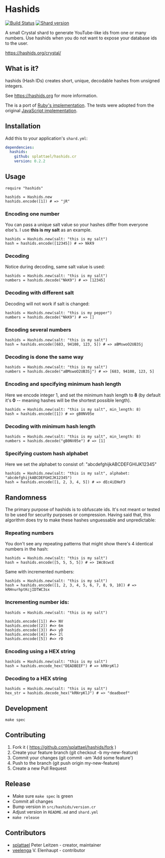# Hashids

[![Build Status](https://travis-ci.org/splattael/hashids.cr.svg)](https://travis-ci.org/splattael/hashids.cr)
[![Shard version](https://img.shields.io/badge/hashids.cr-v0.2.2-orange.svg)](https://crystalshards.xyz/?filter=hashids)

A small Crystal shard to generate YouTube-like ids from one or many numbers. Use hashids when you do not want to expose your database ids to the user.

https://hashids.org/crystal/

## What is it?

hashids (Hash IDs) creates short, unique, decodable hashes from unsigned integers.

See https://hashids.org for more information.

The is a port of [Ruby's implementation](https://github.com/peterhellberg/hashids.rb).
The tests were adopted from the original [JavaScript implementation](https://github.com/ivanakimov/hashids.js).

## Installation

Add this to your application's `shard.yml`:

```yaml
dependencies:
  hashids:
    github: splattael/hashids.cr
    version: 0.2.2
```

## Usage

```crystal
require "hashids"

hashids = Hashids.new
hashids.encode([1]) # => "jR"
```

### Encoding one number

You can pass a unique salt value so your hashes differ from everyone else's.
I use **this is my salt** as an example.

```crystal
hashids = Hashids.new(salt: "this is my salt")
hash = hashids.encode([12345]) # => NkK9
```

### Decoding

Notice during decoding, same salt value is used:

```crystal
hashids = Hashids.new(salt: "this is my salt")
numbers = hashids.decode("NkK9") # => [12345]
```

### Decoding with different salt

Decoding will not work if salt is changed:

```crystal
hashids = Hashids.new(salt: "this is my pepper")
numbers = hashids.decode("NkK9") # => []
```

### Encoding several numbers

```crystal
hashids = Hashids.new(salt: "this is my salt")
hash = hashids.encode([683, 94108, 123, 5]) # => aBMswoO2UB3Sj
```

### Decoding is done the same way

```crystal
hashids = Hashids.new(salt: "this is my salt")
numbers = hashids.decode("aBMswoO2UB3Sj") # => [683, 94108, 123, 5]
```

### Encoding and specifying minimum hash length

Here we encode integer 1, and set the minimum hash length to **8**
(by default it's **0** -- meaning hashes will be the shortest possible length).

```crystal
hashids = Hashids.new(salt: "this is my salt", min_length: 8)
hash = hashids.encode([1]) # => gB0NV05e
```

### Decoding with minimum hash length

```crystal
hashids = Hashids.new(salt: "this is my salt", min_length: 8)
numbers = hashids.decode("gB0NV05e") # => [1]
```

### Specifying custom hash alphabet

Here we set the alphabet to consist of: "abcdefghijkABCDEFGHIJK12345"

```crystal
hashids = Hashids.new(salt: "this is my salt", alphabet: "abcdefghijkABCDEFGHIJK12345")
hash = hashids.encode([1, 2, 3, 4, 5]) # => dEc4iEHeF3
```

## Randomness

The primary purpose of hashids is to obfuscate ids. It's not meant or tested to be used for security purposes or compression.
Having said that, this algorithm does try to make these hashes unguessable and unpredictable:

### Repeating numbers

You don't see any repeating patterns that might show there's 4 identical numbers in the hash:

```crystal
hashids = Hashids.new(salt: "this is my salt")
hash = hashids.encode([5, 5, 5, 5]) # => 1Wc8cwcE
```

Same with incremented numbers:

```crystal
hashids = Hashids.new(salt: "this is my salt")
hash = hashids.encode([1, 2, 3, 4, 5, 6, 7, 8, 9, 10]) # => kRHnurhptKcjIDTWC3sx
```

### Incrementing number ids:

```crystal
hashids = Hashids.new(salt: "this is my salt")

hashids.encode([1]) #=> NV
hashids.encode([2]) #=> 6m
hashids.encode([3]) #=> yD
hashids.encode([4]) #=> 2l
hashids.encode([5]) #=> rD
```

### Encoding using a HEX string

```crystal
hashids = Hashids.new(salt: "this is my salt")
hash = hashids.encode_hex("DEADBEEF") # => kRNrpKlJ
```

### Decoding to a HEX string

```crystal
hashids = Hashids.new(salt: "this is my salt")
hex_str = hashids.decode_hex("kRNrpKlJ") # => "deadbeef"
```

## Development

```shell
make spec
```

## Contributing

1. Fork it ( https://github.com/splattael/hashids/fork )
2. Create your feature branch (git checkout -b my-new-feature)
3. Commit your changes (git commit -am 'Add some feature')
4. Push to the branch (git push origin my-new-feature)
5. Create a new Pull Request

## Release

* Make sure `make spec` is green
* Commit all changes
* Bump version in `src/hashids/version.cr`
* Adjust version in `README.md` and `shard.yml`
* `make release`

## Contributors

- [splattael](https://github.com/splattael) Peter Leitzen - creator, maintainer
- [veelenga](https://github.com/veelenga) V. Elenhaupt - contributor
